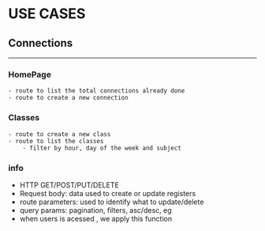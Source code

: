 # USE CASES

## Connections 
___

### HomePage
	- route to list the total connections already done
	- route to create a new connection

### Classes
	- route to create a new class
	- route to list the classes
		- filter by hour, day of the week and subject

	

### info
- HTTP GET/POST/PUT/DELETE
- Request body: data used to create or update registers
- route parameters: used to identify what to update/delete
- query params: pagination, filters, asc/desc, eg
- when users is acessed , we apply this function
